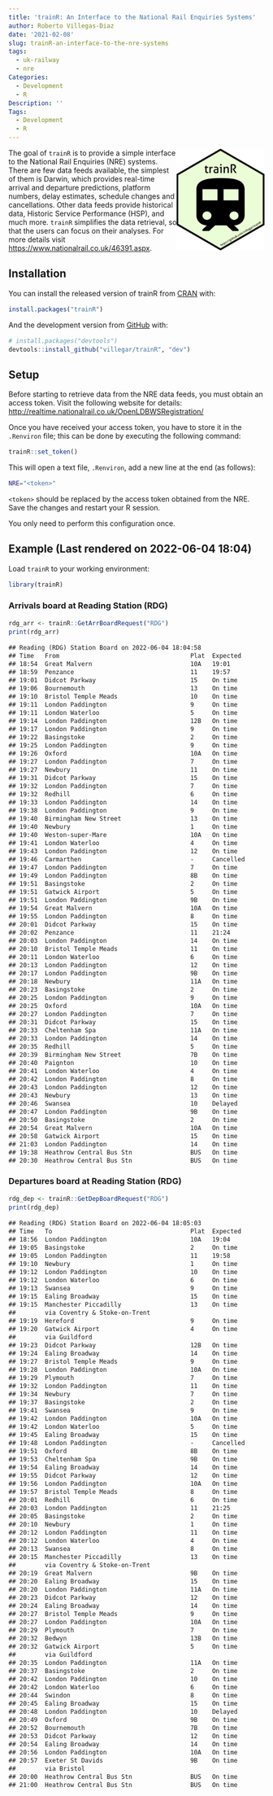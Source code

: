 ```yaml
---
title: 'trainR: An Interface to the National Rail Enquiries Systems'
author: Roberto Villegas-Diaz
date: '2021-02-08'
slug: trainR-an-interface-to-the-nre-systems
tags:
  - uk-railway
  - nre
Categories:
  - Development
  - R
Description: ''
Tags:
  - Development
  - R
---
```


<img src="https://raw.githubusercontent.com/villegar/trainR/main/inst/images/logo.png" alt="logo" align="right" height=200px/>

The goal of `trainR` is to provide a simple interface to the 
National Rail Enquiries (NRE) systems. There are few data feeds 
available, the simplest of them is Darwin, which provides real-time 
arrival and departure predictions, platform numbers, delay estimates, 
schedule changes and cancellations. Other data feeds provide historical 
data, Historic Service Performance (HSP), and much more. `trainR` 
simplifies the data retrieval, so that the users can focus on their 
analyses. For more details visit 
https://www.nationalrail.co.uk/46391.aspx.

## Installation

You can install the released version of trainR from [CRAN](https://CRAN.R-project.org) with:

``` r
install.packages("trainR")
```

And the development version from [GitHub](https://github.com/) with:

``` r
# install.packages("devtools")
devtools::install_github("villegar/trainR", "dev")
```

## Setup
Before starting to retrieve data from the NRE data feeds, you must obtain an access token. 
Visit the following website for details: http://realtime.nationalrail.co.uk/OpenLDBWSRegistration/

Once you have received your access token, you have to store it in the `.Renviron` file; this can be 
done by executing the following command:


```r
trainR::set_token()
```

This will open a text file, `.Renviron`, add a new line at the end (as follows):

```bash
NRE="<token>"
```

`<token>` should be replaced by the access token obtained from the NRE. Save the changes and restart 
your R session.

You only need to perform this configuration once.

## Example (Last rendered on 2022-06-04 18:04)

Load `trainR` to your working environment:

```r
library(trainR)
```

### Arrivals board at Reading Station (RDG)


```r
rdg_arr <- trainR::GetArrBoardRequest("RDG")
print(rdg_arr)
```

```
## Reading (RDG) Station Board on 2022-06-04 18:04:58
## Time   From                                    Plat  Expected
## 18:54  Great Malvern                           10A   19:01
## 18:59  Penzance                                11    19:57
## 19:01  Didcot Parkway                          15    On time
## 19:06  Bournemouth                             13    On time
## 19:10  Bristol Temple Meads                    10    On time
## 19:11  London Paddington                       9     On time
## 19:11  London Waterloo                         5     On time
## 19:14  London Paddington                       12B   On time
## 19:17  London Paddington                       9     On time
## 19:22  Basingstoke                             2     On time
## 19:25  London Paddington                       9     On time
## 19:26  Oxford                                  10A   On time
## 19:27  London Paddington                       7     On time
## 19:27  Newbury                                 11    On time
## 19:31  Didcot Parkway                          15    On time
## 19:32  London Paddington                       7     On time
## 19:32  Redhill                                 6     On time
## 19:33  London Paddington                       14    On time
## 19:38  London Paddington                       9     On time
## 19:40  Birmingham New Street                   13    On time
## 19:40  Newbury                                 1     On time
## 19:40  Weston-super-Mare                       10A   On time
## 19:41  London Waterloo                         4     On time
## 19:43  London Paddington                       12    On time
## 19:46  Carmarthen                              -     Cancelled
## 19:47  London Paddington                       7     On time
## 19:49  London Paddington                       8B    On time
## 19:51  Basingstoke                             2     On time
## 19:51  Gatwick Airport                         5     On time
## 19:51  London Paddington                       9B    On time
## 19:54  Great Malvern                           10A   On time
## 19:55  London Paddington                       8     On time
## 20:01  Didcot Parkway                          15    On time
## 20:02  Penzance                                11    21:24
## 20:03  London Paddington                       14    On time
## 20:10  Bristol Temple Meads                    11    On time
## 20:11  London Waterloo                         6     On time
## 20:13  London Paddington                       12    On time
## 20:17  London Paddington                       9B    On time
## 20:18  Newbury                                 11A   On time
## 20:23  Basingstoke                             2     On time
## 20:25  London Paddington                       9     On time
## 20:25  Oxford                                  10A   On time
## 20:27  London Paddington                       7     On time
## 20:31  Didcot Parkway                          15    On time
## 20:33  Cheltenham Spa                          11A   On time
## 20:33  London Paddington                       14    On time
## 20:35  Redhill                                 5     On time
## 20:39  Birmingham New Street                   7B    On time
## 20:40  Paignton                                10    On time
## 20:41  London Waterloo                         4     On time
## 20:42  London Paddington                       8     On time
## 20:43  London Paddington                       12    On time
## 20:43  Newbury                                 13    On time
## 20:46  Swansea                                 10    Delayed
## 20:47  London Paddington                       9B    On time
## 20:50  Basingstoke                             2     On time
## 20:54  Great Malvern                           10A   On time
## 20:58  Gatwick Airport                         15    On time
## 21:03  London Paddington                       14    On time
## 19:38  Heathrow Central Bus Stn                BUS   On time
## 20:30  Heathrow Central Bus Stn                BUS   On time
```

### Departures board at Reading Station (RDG)


```r
rdg_dep <- trainR::GetDepBoardRequest("RDG")
print(rdg_dep)
```

```
## Reading (RDG) Station Board on 2022-06-04 18:05:03
## Time   To                                      Plat  Expected
## 18:56  London Paddington                       10A   19:04
## 19:05  Basingstoke                             2     On time
## 19:05  London Paddington                       11    19:58
## 19:10  Newbury                                 1     On time
## 19:12  London Paddington                       10    On time
## 19:12  London Waterloo                         6     On time
## 19:13  Swansea                                 9     On time
## 19:15  Ealing Broadway                         15    On time
## 19:15  Manchester Piccadilly                   13    On time
##        via Coventry & Stoke-on-Trent           
## 19:19  Hereford                                9     On time
## 19:20  Gatwick Airport                         4     On time
##        via Guildford                           
## 19:23  Didcot Parkway                          12B   On time
## 19:24  Ealing Broadway                         14    On time
## 19:27  Bristol Temple Meads                    9     On time
## 19:28  London Paddington                       10A   On time
## 19:29  Plymouth                                7     On time
## 19:32  London Paddington                       11    On time
## 19:34  Newbury                                 7     On time
## 19:37  Basingstoke                             2     On time
## 19:41  Swansea                                 9     On time
## 19:42  London Paddington                       10A   On time
## 19:42  London Waterloo                         5     On time
## 19:45  Ealing Broadway                         15    On time
## 19:48  London Paddington                       -     Cancelled
## 19:51  Oxford                                  8B    On time
## 19:53  Cheltenham Spa                          9B    On time
## 19:54  Ealing Broadway                         14    On time
## 19:55  Didcot Parkway                          12    On time
## 19:56  London Paddington                       10A   On time
## 19:57  Bristol Temple Meads                    8     On time
## 20:01  Redhill                                 6     On time
## 20:03  London Paddington                       11    21:25
## 20:05  Basingstoke                             2     On time
## 20:10  Newbury                                 1     On time
## 20:12  London Paddington                       11    On time
## 20:12  London Waterloo                         4     On time
## 20:13  Swansea                                 8     On time
## 20:15  Manchester Piccadilly                   13    On time
##        via Coventry & Stoke-on-Trent           
## 20:19  Great Malvern                           9B    On time
## 20:20  Ealing Broadway                         15    On time
## 20:20  London Paddington                       11A   On time
## 20:23  Didcot Parkway                          12    On time
## 20:24  Ealing Broadway                         14    On time
## 20:27  Bristol Temple Meads                    9     On time
## 20:27  London Paddington                       10A   On time
## 20:29  Plymouth                                7     On time
## 20:32  Bedwyn                                  13B   On time
## 20:32  Gatwick Airport                         5     On time
##        via Guildford                           
## 20:35  London Paddington                       11A   On time
## 20:37  Basingstoke                             2     On time
## 20:42  London Paddington                       10    On time
## 20:42  London Waterloo                         6     On time
## 20:44  Swindon                                 8     On time
## 20:45  Ealing Broadway                         15    On time
## 20:48  London Paddington                       10    Delayed
## 20:49  Oxford                                  9B    On time
## 20:52  Bournemouth                             7B    On time
## 20:53  Didcot Parkway                          12    On time
## 20:54  Ealing Broadway                         14    On time
## 20:56  London Paddington                       10A   On time
## 20:57  Exeter St Davids                        9B    On time
##        via Bristol                             
## 20:00  Heathrow Central Bus Stn                BUS   On time
## 21:00  Heathrow Central Bus Stn                BUS   On time
```
